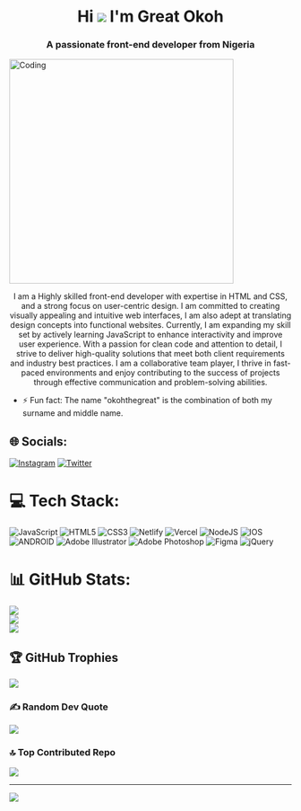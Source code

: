<h1 align="center"> Hi <img src = "https://em-content.zobj.net/source/animated-noto-color-emoji/356/waving-hand_1f44b.gif"> I'm Great Okoh</h1>
<h3 align="center">A passionate front-end developer from Nigeria</h3>

<img align="center" alt="Coding" width="400" src="![image](https://github.com/okohthegreat/okohthegreat/assets/128264058/ce524f52-06eb-4276-8c0b-7d1b6a7564f6)">

<!--
**okohthegreat/okohthegreat** is a ✨ _special_ ✨ repository because its `README.md` (this file) appears on your GitHub profile.

Here are some ideas to get you started: -->
<p align="center"> I am a Highly skilled front-end developer with expertise in HTML and CSS, and a strong focus on user-centric design. I am committed to creating visually appealing and intuitive web interfaces, I am also adept at translating design concepts into functional websites. Currently, I am expanding my skill set by actively learning JavaScript to enhance interactivity and improve user experience. With a passion for clean code and attention to detail, I strive to deliver high-quality solutions that meet both client requirements and industry best practices. I am a collaborative team player, I thrive in fast-paced environments and enjoy contributing to the success of projects through effective communication and problem-solving abilities.</p>

- ⚡ Fun fact: The name "okohthegreat" is the combination of both my surname and middle name.



## 🌐 Socials:
[![Instagram](https://img.shields.io/badge/Instagram-%23E4405F.svg?logo=Instagram&logoColor=white)](https://instagram.com/okoh_thegreat) [![Twitter](https://img.shields.io/badge/Twitter-%231DA1F2.svg?logo=Twitter&logoColor=white)](https://twitter.com/okohthegreat) 

# 💻 Tech Stack:
![JavaScript](https://img.shields.io/badge/javascript-%23323330.svg?style=for-the-badge&logo=javascript&logoColor=%23F7DF1E) ![HTML5](https://img.shields.io/badge/html5-%23E34F26.svg?style=for-the-badge&logo=html5&logoColor=white) ![CSS3](https://img.shields.io/badge/css3-%231572B6.svg?style=for-the-badge&logo=css3&logoColor=white) ![Netlify](https://img.shields.io/badge/netlify-%23000000.svg?style=for-the-badge&logo=netlify&logoColor=#00C7B7) ![Vercel](https://img.shields.io/badge/vercel-%23000000.svg?style=for-the-badge&logo=vercel&logoColor=white) ![NodeJS](https://img.shields.io/badge/node.js-6DA55F?style=for-the-badge&logo=node.js&logoColor=white) ![IOS](https://img.shields.io/badge/IOS-%2320232a.svg?style=for-the-badge&logo=apple&logoColor=white) ![ANDROID](https://img.shields.io/badge/android-%2320232a.svg?style=for-the-badge&logo=android&logoColor=%a4c639) ![Adobe Illustrator](https://img.shields.io/badge/adobeillustrator-%23FF9A00.svg?style=for-the-badge&logo=adobeillustrator&logoColor=white) ![Adobe Photoshop](https://img.shields.io/badge/adobephotoshop-%2331A8FF.svg?style=for-the-badge&logo=adobephotoshop&logoColor=white) 	![Figma](https://img.shields.io/badge/figma-%23F24E1E.svg?style=for-the-badge&logo=figma&logoColor=white) ![jQuery](https://img.shields.io/badge/jquery-%230769AD.svg?style=for-the-badge&logo=jquery&logoColor=white)
# 📊 GitHub Stats:
![](https://github-readme-stats.vercel.app/api?username=okohthegreat&theme=calm&hide_border=true&include_all_commits=true&count_private=true)<br/>
![](https://github-readme-streak-stats.herokuapp.com/?user=okohthegreat&theme=calm&hide_border=true)<br/>
![](https://github-readme-stats.vercel.app/api/top-langs/?username=okohthegreat&theme=calm&hide_border=true&include_all_commits=true&count_private=true&layout=compact)

## 🏆 GitHub Trophies
![](https://github-profile-trophy.vercel.app/?username=okohthegreat&theme=onedark&no-frame=true&no-bg=false&margin-w=4)

### ✍️ Random Dev Quote
![](https://quotes-github-readme.vercel.app/api?type=horizontal&theme=radical)

### 🔝 Top Contributed Repo
![](https://github-contributor-stats.vercel.app/api?username=okohthegreat&limit=5&theme=onedark&combine_all_yearly_contributions=true)

---
[![](https://visitcount.itsvg.in/api?id=okohthegreat&icon=0&color=7)](https://visitcount.itsvg.in)

<!-- Proudly created with GPRM ( https://gprm.itsvg.in ) -->

<!-- Proudly created with GPRM ( https://gprm.itsvg.in ) -->

